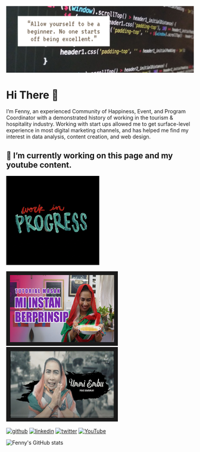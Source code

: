 ![alt text](https://github.com/FennyWilriani/FennyWilriani/blob/main/Capture%20banner.PNG)

# Hi There 👋

I’m Fenny, an experienced Community of Happiness, Event, and Program Coordinator with a demonstrated history of working in the tourism & hospitality industry. Working with start ups allowed me to get surface-level experience in most digital marketing channels, and has helped me find my interest in data analysis, content creation, and web design.

## 🔭 I’m currently working on this page and my youtube content. 
<img src="https://github.com/FennyWilriani/FennyWilriani/blob/main/giphy.gif" width=250>

<a href="https://www.youtube.com/watch?v=LP9X-PNN-18&t=412s" target="_blank"><img src="https://github.com/FennyWilriani/FennyWilriani/blob/main/maxresdefault.jpg" width="280" height="180" border="10" /></a>
<a href="https://www.youtube.com/watch?v=AJldAChtxis&t=21s" target="_blank"><img src="https://github.com/FennyWilriani/FennyWilriani/blob/main/Captured%20ummi%20embu.JPG" width="280" height="180" border="10" /></a>

[<img src='https://cdn.jsdelivr.net/npm/simple-icons@3.0.1/icons/github.svg' alt='github' height='40'>](https://github.com/FennyWilriani)  [<img src='https://cdn.jsdelivr.net/npm/simple-icons@3.0.1/icons/linkedin.svg' alt='linkedin' height='40'>](https://www.linkedin.com/in/FennyWilriani/)  [<img src='https://cdn.jsdelivr.net/npm/simple-icons@3.0.1/icons/twitter.svg' alt='twitter' height='40'>](https://twitter.com/fennyayuwill)  [<img src='https://cdn.jsdelivr.net/npm/simple-icons@3.0.1/icons/youtube.svg' alt='YouTube' height='40'>](https://www.youtube.com/channel/UmmiEmbu)  

![Fenny's GitHub stats](https://github-readme-stats.vercel.app/api?username=fennywilriani&show_icons=true&theme=dracula)
